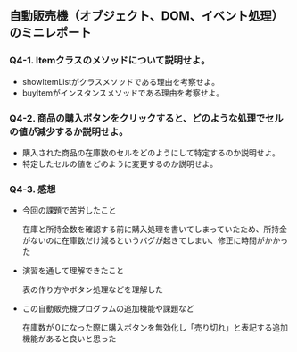 ## 自動販売機（オブジェクト、DOM、イベント処理）のミニレポート
### Q4-1. Itemクラスのメソッドについて説明せよ。
* showItemListがクラスメソッドである理由を考察せよ。
* buyItemがインスタンスメソッドである理由を考察せよ。
### Q4-2. 商品の購入ボタンをクリックすると、どのような処理でセルの値が減少するか説明せよ。
* 購入された商品の在庫数のセルをどのようにして特定するのか説明せよ。
* 特定したセルの値をどのように変更するのか説明せよ。
### Q4-3. 感想
* 今回の課題で苦労したこと

  在庫と所持金数を確認する前に購入処理を書いてしまっていたため、所持金がないのに在庫数だけ減るというバグが起きてしまい、修正に時間がかかった
* 演習を通して理解できたこと

  表の作り方やボタン処理などを理解した
* この自動販売機プログラムの追加機能や課題など

  在庫数が０になった際に購入ボタンを無効化し「売り切れ」と表記する追加機能があると良いと思った

